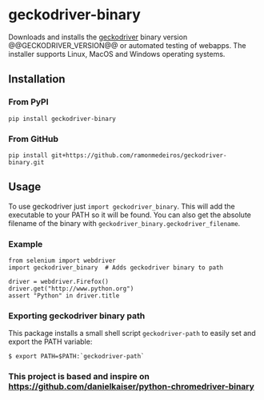# geckodriver-binary
Downloads and installs the [geckodriver](https://github.com/mozilla/geckodriver) binary version @@GECKODRIVER_VERSION@@ or automated testing of webapps. The installer supports Linux, MacOS and Windows operating systems.

## Installation

### From PyPI
```
pip install geckodriver-binary
```

### From GitHub
```
pip install git+https://github.com/ramonmedeiros/geckodriver-binary.git
```

## Usage
To use geckodriver just `import geckodriver_binary`. This will add the executable to your PATH so it will be found. You can also get the absolute filename of the binary with `geckodriver_binary.geckodriver_filename`.

### Example
```
from selenium import webdriver
import geckodriver_binary  # Adds geckodriver binary to path

driver = webdriver.Firefox()
driver.get("http://www.python.org")
assert "Python" in driver.title
```

### Exporting geckodriver binary path
This package installs a small shell script `geckodriver-path` to easily set and export the PATH variable:
```
$ export PATH=$PATH:`geckodriver-path`
```

### This project is based and inspire on https://github.com/danielkaiser/python-chromedriver-binary

